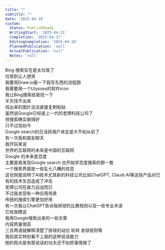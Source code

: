 ```yaml
---      
title: ""      
subtitle: ""      
date: '2025-04-18'      
custom:      
  Status: PublishReady      
  WritingStart: '2025-04-21'      
  Completion: '2025-04-17'      
  EditingCompletion: '2025-04-18'      
  PlannedPublication: 'null'      
  ActualPublication: 'null'      
  Notes: 'null'      
---        
```

 Bing 搜索实在是太垃圾了        
垃圾到让人想哭          
我要用Draw.io画一下我写东西的流程图        
我需要用一个Ulysses的软件icon        
我让Bing搜索给我找一下        
半天找不出来        
找出来的图片没法直接复制粘贴        
虽然说Google已经是上一代的老牌科技公司了        
但搜索确实做得好          
只不过现如今        
Google search的日活跃用户肯定是大不如从前了        
有一次我和朋友聊天        
我开玩笑说        
世界的互联网的未来是中国的互联网        
Google 的未来是百度        
主要是我发现Google search 也开始学百度搜索的那一套        
一个搜索界面放一些乱七八糟的信息        
这也侧面说明了AI技术尤其新的科技公司比如ChatGPT, Claudi.AI等这些产品对已有的技术生态造成了冲击        
老牌公司在奋力迎战而已          
不过我发现有一种应用场景        
传统的搜索引擎更加好用        
有一次我让ChatGPT告诉我排球的比赛规则以及一些专业术语        
它给我瞎说        
我用Google搜索出来的一些文章        
内容质量很高        
三言两语就解释清楚了排球的站位 轮转 发球规则等          
我妈其实特别看不上我的这种说话能力        
她的观点是有那说话的功夫还不如把事情做了          
      